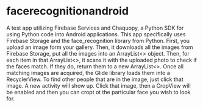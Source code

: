 # facerecognitionandroid
A test app utilizing Firebase Services and Chaquopy, a Python SDK for using Python code into Android applications.
This app specifically uses Firebase Storage and the face_recognition library from Python.
First, you upload an image form your gallery. Then, it downloads all the images from Firebase Storage, put all the images into an ArrayList<> object.
Then, for each item in that ArrayList<>, it scans it with the uploaded photo to check if the faces match. If they do, return them to a new ArrayList<>.
Once all matching images are acquired, the Glide library loads them into a RecyclerView. To find other people that are in the image, just click that image.
A new activity will show up. Click that image, then a CropView will be enabled and then you can cropt ot the particular face you wish to look for.
